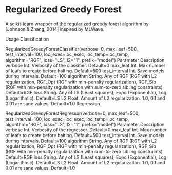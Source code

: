 # Regularized Greedy Forest
A scikit-learn wrapper of the regularized greedy forest algorithm by [Johnson &amp; Zhang, 2014] inspired by MLWave.

Usage
Classification

RegularizedGreedyForestClassifier(verbose=0, max_leaf=500, test_interval=100, loc_exec=loc_exec, loc_temp=loc_temp, algorithm="RGF", loss="LS", l2="1", prefix="model")
Parameter 	Description
verbose 	Int. Verbosity of the classifier. Default=0
max_leaf 	Int. Max number of leafs to create before halting. Default=500
test_interval 	Int. Save models during intervals. Default=100
algorithm 	String. Any of RGF (RGF with L2 regularization, RGF_Opt (RGF with min-penalty regularization), RGF_Sib (RGF with min-penalty regularization with sum-to-zero sibling constraints) Default=RGF
loss 	String. Any of LS (Least squares), Expo (Exponential), Log (Logarithmic). Default=LS
L2 	Float. Amount of L2 regularization. 1.0, 0.1 and 0.01 are sane values. Default=1.0
Regression

RegularizedGreedyForestRegressor(verbose=0, max_leaf=500, test_interval=100, loc_exec=loc_exec, loc_temp=loc_temp, algorithm="RGF", loss="LS", l2="1", prefix="model")
Parameter 	Description
verbose 	Int. Verbosity of the regressor. Default=0
max_leaf 	Int. Max number of leafs to create before halting. Default=500
test_interval 	Int. Save models during intervals. Default=100
algorithm 	String. Any of RGF (RGF with L2 regularization, RGF_Opt (RGF with min-penalty regularization), RGF_Sib (RGF with min-penalty regularization with sum-to-zero sibling constraints) Default=RGF
loss 	String. Any of LS (Least squares), Expo (Exponential), Log (Logarithmic). Default=LS
L2 	Float. Amount of L2 regularization. 1.0, 0.1 and 0.01 are sane values. Default=1.0
